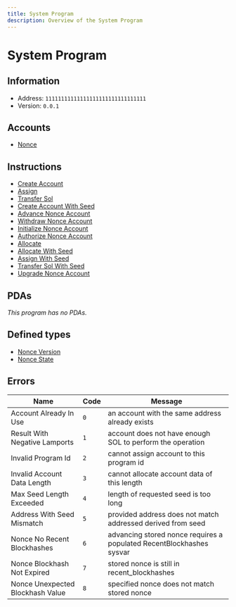 ```yaml
---
title: System Program
description: Overview of the System Program
---
```


# System Program

## Information

- Address: `11111111111111111111111111111111`
- Version: `0.0.1`

## Accounts

- [Nonce](accounts/nonce.md)

## Instructions

- [Create Account](instructions/createAccount.md)
- [Assign](instructions/assign.md)
- [Transfer Sol](instructions/transferSol.md)
- [Create Account With Seed](instructions/createAccountWithSeed.md)
- [Advance Nonce Account](instructions/advanceNonceAccount.md)
- [Withdraw Nonce Account](instructions/withdrawNonceAccount.md)
- [Initialize Nonce Account](instructions/initializeNonceAccount.md)
- [Authorize Nonce Account](instructions/authorizeNonceAccount.md)
- [Allocate](instructions/allocate.md)
- [Allocate With Seed](instructions/allocateWithSeed.md)
- [Assign With Seed](instructions/assignWithSeed.md)
- [Transfer Sol With Seed](instructions/transferSolWithSeed.md)
- [Upgrade Nonce Account](instructions/upgradeNonceAccount.md)

## PDAs

_This program has no PDAs._

## Defined types

- [Nonce Version](definedTypes/nonceVersion.md)
- [Nonce State](definedTypes/nonceState.md)

## Errors

| Name                             | Code | Message                                                              |
| -------------------------------- | ---- | -------------------------------------------------------------------- |
| Account Already In Use           | `0`  | an account with the same address already exists                      |
| Result With Negative Lamports    | `1`  | account does not have enough SOL to perform the operation            |
| Invalid Program Id               | `2`  | cannot assign account to this program id                             |
| Invalid Account Data Length      | `3`  | cannot allocate account data of this length                          |
| Max Seed Length Exceeded         | `4`  | length of requested seed is too long                                 |
| Address With Seed Mismatch       | `5`  | provided address does not match addressed derived from seed          |
| Nonce No Recent Blockhashes      | `6`  | advancing stored nonce requires a populated RecentBlockhashes sysvar |
| Nonce Blockhash Not Expired      | `7`  | stored nonce is still in recent_blockhashes                          |
| Nonce Unexpected Blockhash Value | `8`  | specified nonce does not match stored nonce                          |